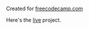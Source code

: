 Created for [freecodecamp.com](https://www.freecodecamp.com/)

Here's the [live](https://tkhanna42.github.io/TwitchStreamList/) project.

